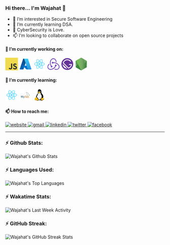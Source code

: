 <!---
Wajahat-Ahmed-NED/Wajahat-Ahmed-NED is a ✨ special ✨ repository because its `README.md` (this file) appears on your GitHub profile.
You can click the Preview link to take a look at your changes.
--->
### Hi there... I'm Wajahat 👋

- 👀 I’m interested in Secure Software Engineering
- 🌱 I’m currently learning DSA.
- 💞️ CyberSecurity is Love.
- 📫 I’m looking to collaborate on open source projects 

#### 🔭 I’m currently working on:

<span>
  <img width="40px" height="40px" src="https://raw.githubusercontent.com/github/explore/80688e429a7d4ef2fca1e82350fe8e3517d3494d/topics/javascript/javascript.png" alt="javascript"/>
</span>

<span>
  <img width="40px" height="40px" src="https://raw.githubusercontent.com/github/explore/80688e429a7d4ef2fca1e82350fe8e3517d3494d/topics/azure/azure.png" alt="azure"/>
</span>

<span>
  <img width="40px" height="40px" src="https://raw.githubusercontent.com/github/explore/80688e429a7d4ef2fca1e82350fe8e3517d3494d/topics/react/react.png" alt="react"/>
</span>

<span>
  <img width="40px" height="40px" src="https://raw.githubusercontent.com/github/explore/80688e429a7d4ef2fca1e82350fe8e3517d3494d/topics/redux/redux.png" alt="redux"/>
</span>

<span>
  <img width="40px" height="40px" src="https://raw.githubusercontent.com/github/explore/e94815998e4e0713912fed477a1f346ec04c3da2/topics/gatsby/gatsby.png" alt="gatsby"/>
</span>

<span>
  <img width="40px" height="40px" src="https://raw.githubusercontent.com/github/explore/fbceb94436312b6dacde68d122a5b9c7d11f9524/topics/nodejs/nodejs.png" alt="nodejs"/>
</span>

#### 🌱 I’m currently learning:

<span>
  <img width="40px" height="40px" src="https://raw.githubusercontent.com/github/explore/e94815998e4e0713912fed477a1f346ec04c3da2/topics/react-native/react-native.png" alt="react-native"/>
</span>

<span>
  <img width="40px" height="40px" src="https://raw.githubusercontent.com/github/explore/80688e429a7d4ef2fca1e82350fe8e3517d3494d/topics/mysql/mysql.png" alt="mysql"/>
</span>

<span>
  <img width="40px" height="40px" src="https://raw.githubusercontent.com/github/explore/80688e429a7d4ef2fca1e82350fe8e3517d3494d/topics/linux/linux.png" alt="linux"/>
</span>

<!--
**Wajahat-Ahmed/Wajahat-Ahmed** is a ✨ _special_ ✨ repository because its `README.md` (this file) appears on your GitHub profile.

Here are some ideas to get you started:

- 👯 I’m looking to collaborate on ...
- 🤔 I’m looking for help with ...
- 💬 Ask me about ...
- 😄 Pronouns: ...
- ⚡ Fun fact: ...
-->



#### 📫 How to reach me:

<a href="https://hamzashahab.live/" target="_blank" rel="nofollow noopener noreferrer">
  <img alt="website" src="https://img.shields.io/badge/website-%23323330.svg?&style=for-the-badge&logo=Hamza&logoColor=white"/>
</a>
<a href="mailto:wajahatahmedwajahat@gmail.com" target="_blank" rel="nofollow noopener noreferrer">
  <img alt="gmail" src="https://img.shields.io/badge/gmail-%23D14836.svg?&style=for-the-badge&logo=Gmail&logoColor=white"/>
</a>
<a href="https://www.linkedin.com/in/wajahat.naveed.399/" target="_blank" rel="nofollow noopener noreferrer">
  <img alt="linkedin" src="https://img.shields.io/badge/linkedin-%230077B5.svg?&style=for-the-badge&logo=linkedIn&logoColor=white"/>
</a>
<a href="https://twitter.com/hamzashahab1610" target="_blank" rel="nofollow noopener noreferrer">
  <img alt="twitter" src="https://img.shields.io/badge/twitter-%231DA1F2.svg?&style=for-the-badge&logo=twitter&logoColor=white"/>
</a>
<a href="https://www.facebook.com/hamzashahab1610" target="_blank" rel="nofollow noopener noreferrer">
  <img alt="facebook" src="https://img.shields.io/badge/facebook-%231877f2.svg?&style=for-the-badge&logo=facebook&logoColor=white"/>
</a>

---

<div>

<strong>

### ⚡ Github Stats:

</strong>

<img align="center" alt="Wajahat's Github Stats" src="https://github-readme-stats.vercel.app/api?username=Wajahat-Ahmed-NED&show_icons=true&count_private=true&include_all_commits=true&hide_border=true&theme=gotham" /></div>

<div>
<strong>

### ⚡ Languages Used:

</strong>

<img align="center" alt="Wajahat's Top Languages" src="https://github-readme-stats.vercel.app/api/top-langs/?username=Wajahat-Ahmed-NED&hide_border=true&layout=compact&theme=gotham" /></div>

<div>
<strong>

### ⚡ Wakatime Stats:

</strong>

<img align="center" alt="Wajahat's Last Week Activity" src="https://github-readme-stats.vercel.app/api/wakatime?username=Wajahat-Ahmed-NED&hide_border=true&theme=gotham" /></div>

<div>
<strong>

### ⚡ GitHub Streak:

</strong>

<img align="center" alt="Wajahat's GitHub Streak Stats" src="https://github-readme-streak-stats.herokuapp.com/?user=Wajahat-Ahmed-NED&show_icons=true&locale=en&layout=demo&theme=gotham&hide_border=true" /></div>

<!---[![Anurag's github stats](https://github-readme-stats.vercel.app/api?username=Wajahat-Ahmed-NED&count_private=true&show_icons=true)](https://github.com/anuraghazra/github-readme-stats)
[![Anurag's github stats](https://github-readme-stats.vercel.app/api/top-langs/?username=Wajahat-Ahmed-NED&count_private=true&show_icons=true)](https://github.com/anuraghazra/github-readme-stats)--->

